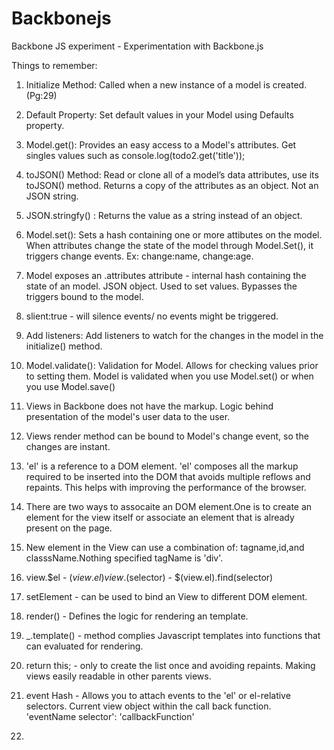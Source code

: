 Backbonejs
==========

Backbone JS experiment - Experimentation with Backbone.js

Things to remember:

1. Initialize Method: Called when a new instance of a model is created. (Pg:29)
2. Default Property: Set default values in your Model using Defaults property.
3. Model.get(): Provides an easy access to a Model's attributes. Get singles values such as
	console.log(todo2.get('title'));
4. toJSON() Method: Read or clone all of a model’s data attributes, use its toJSON() method. Returns a copy of the attributes as an object. Not an JSON string.
5. JSON.stringfy() : Returns the value as a string instead of an object.
6. Model.set(): Sets a hash containing one or more attibutes on the model. When attributes change the state of the model through Model.Set(), it triggers change events. Ex: change:name, change:age.
7. Model exposes an .attributes attribute - internal hash containing the state of an model. JSON object. Used to set values. Bypasses the triggers bound to the model.
8. slient:true - will silence events/ no events might be triggered. 
9. Add listeners: Add listeners to watch for the changes in the model in the initialize() method.
10. Model.validate(): Validation for Model. Allows for checking values prior to setting them. Model is validated when you use Model.set() or when you use Model.save()
11. Views in Backbone does not have the markup. Logic behind presentation of the model's user data to the user.
12. Views render method can be bound to Model's change event, so the changes are instant.
13. 'el' is a reference to a DOM element. 'el' composes all the markup required to be inserted into the DOM that avoids multiple reflows and repaints. This helps with improving the performance of the browser.
14. There are two ways to assocaite an DOM element.One is to create an element for the view itself or associate an element that is already present on the page.
15. New element in the View can use a combination of: tagname,id,and classsName.Nothing specified tagName is 'div'.
16. view.$el - $(view.el) 
	view.$(selector) - $(view.el).find(selector)

17. setElement - can be used to bind an View to different DOM element.
18. render() - Defines the logic for rendering an template.
19. _.template() - method complies Javascript templates into functions that can evaluated for rendering.
20. return this; - only to create the list once and avoiding repaints. Making views easily readable in other parents views.
21. event Hash - Allows you to attach events to the 'el' or el-relative selectors. Current view object within the call back function.  
	'eventName selector': 'callbackFunction'
22.





